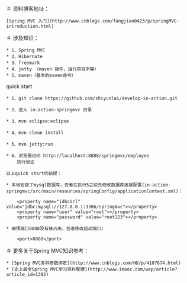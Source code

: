 ＃ 资料博客地址： 
	
	[Spring MVC 入门](http://www.cnblogs.com/fangjian0423/p/springMVC-introduction.html)

＃ 涉及知识：
	
	* 1、Spring MVC
	* 2、Hibernate
	* 3、freemark
	* 4、jetty （maven 插件，运行项目所需）
	* 5、maven（基本的maven命令）

quick start
	
	* 1、git clone https://github.com/shiyunlai/develop-in-action.git
	
	* 2、进入 in-action-springmvc 目录
	
	* 3、mvn eclipse:eclipse
	
	* 4、mvn clean install
	
	* 5、mvn jetty:run
	
	* 6、浏览器访问 http://localhost:8888/springmvc/employee
		执行验证
	
	以上quick start的前提：
	
	* 本地安装了mysql数据库，否者在执行5之前先修改数据库连接配置(in-action-springmvc/src/main/resources/springConfig/applicationContext.xml)：
		
		<property name="jdbcUrl" value="jdbc:mysql://127.0.0.1:3306/springmvc"></property>
        <property name="user" value="root"></property>
        <property name="password" value="root123"></property>
    
    * 确保端口8888没有被占用，否者修改启动端口:
    	
    	<port>8888</port>
    
    
＃ 更多关于Spring MVC知识参考：
	
	* [Spring MVC各种参数绑定](http://www.cnblogs.com/HD/p/4107674.html)
	* [史上最全Spring MVC学习资料整理](http://www.imooc.com/wap/article?article_id=1392)
	
	
	
	
